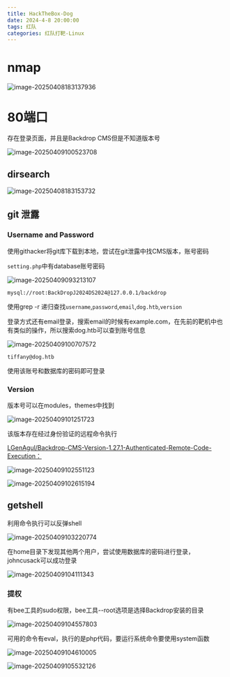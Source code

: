 ```yaml
---
title: HackTheBox-Dog
date: 2024-4-8 20:00:00
tags: 红队
categories: 红队打靶-Linux
---
```


# nmap

![image-20250408183137936](Dog/image-20250408183137936.png)

# 80端口

存在登录页面，并且是Backdrop CMS但是不知道版本号

![image-20250409100523708](Dog/image-20250409100523708.png)

## dirsearch

![image-20250408183153732](Dog/image-20250408183153732.png)

## git 泄露

### Username and Password

使用githacker将git库下载到本地，尝试在git泄露中找CMS版本，账号密码

`setting.php`中有database账号密码

![image-20250409093213107](Dog/image-20250409093213107.png)

```
mysql://root:BackDropJ2024DS2024@127.0.0.1/backdrop
```

使用grep -r 递归查找`username`,`password`,`email`,`dog.htb`,`version`

登录方式还有email登录，搜索email的时候有example.com，在先前的靶机中也有类似的操作，所以搜索dog.htb可以查到账号信息

![image-20250409100707572](Dog/image-20250409100707572.png)

```
tiffany@dog.htb
```

使用该账号和数据库的密码即可登录

### Version

版本号可以在modules，themes中找到

![image-20250409101251723](Dog/image-20250409101251723.png)

该版本存在经过身份验证的远程命令执行

[LGenAgul/Backdrop-CMS-Version-1.27.1-Authenticated-Remote-Code-Execution：](https://github.com/LGenAgul/Backdrop-CMS-Version-1.27.1-Authenticated-Remote-Code-Execution)

![image-20250409102551123](Dog/image-20250409102551123.png)

![image-20250409102615194](Dog/image-20250409102615194.png)

## getshell

利用命令执行可以反弹shell

![image-20250409103220774](Dog/image-20250409103220774.png)

在home目录下发现其他两个用户，尝试使用数据库的密码进行登录，johncusack可以成功登录

![image-20250409104111343](Dog/image-20250409104111343.png)

### 提权

有bee工具的sudo权限，bee工具--root选项是选择Backdrop安装的目录

![image-20250409104557803](Dog/image-20250409104557803.png)

可用的命令有eval，执行的是php代码，要运行系统命令要使用system函数

![image-20250409104610005](Dog/image-20250409104610005.png)

![image-20250409105532126](Dog/image-20250409105532126.png)